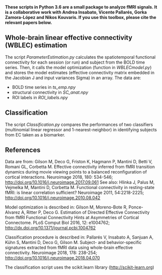 **These scripts in Python 3.6 are a small package to analyze fMRI signals. It is a collaborative work with Andrea Insabato, Vicente Pallarés, Gorka Zamora-López and Nikos Kouvaris. If you use this toolbox, please cite the relevant papers below.**

## Whole-brain linear effective connectivity (WBLEC) estimation 

The script *ParameterEstimation.py* calculates the spatiotemporal functional connectivity for each session (or run) and subject from the BOLD time series. Then, it calls the model optimization (function in *WBLECmodel.py*) and stores the model estimates (effective connectivity matrix embedded in the Jacobian J and input variances Sigma) in an array.
The data are:
- BOLD time series in *ts_emp.npy*
- structural connectivity in *SC_anat.npy*
- ROI labels in *ROI_labels.npy*

## Classification

The script *Classification.py* compares the performances of two classifiers (multinomial linear regressor and 1-nearest-neighbor) in identifying subjects from EC taken as a biomarker.

## References

Data are from: Gilson M, Deco G, Friston K, Hagmann P, Mantini D, Betti V, Romani GL, Corbetta M. Effective connectivity inferred from fMRI transition dynamics during movie viewing points to a balanced reconfiguration of cortical interactions. 
Neuroimage 2018, 180: 534-546; http://doi.org/10.1016/j.neuroimage.2017.09.061
See also: Hlinka J, Palus M, Vejmelka M, Mantini D, Corbetta M. Functional connectivity in resting-state fMRI: is linear correlation sufficient? Neuroimage 2011, 54:2218-2225; http://doi.org/10.1016/j.neuroimage.2010.08.042

Model optimization is described in: Gilson M, Moreno-Bote R, Ponce-Alvarez A, Ritter P, Deco G. Estimation of Directed Effective Connectivity from fMRI Functional Connectivity Hints at Asymmetries of Cortical Connectome. PLoS Comput Biol 2016, 12: e1004762; http://dx.doi.org/10.1371/journal.pcbi.1004762

Classification procedure is described in: Pallarés V, Insabato A, Sanjuan A, Kühn S, Mantini D, Deco G, Gilson M. Subject- and behavior-specific signatures extracted from fMRI data using whole-brain effective connectivity. Neuroimage 2018, 178: 238-254; http://doi.org/10.1016/j.neuroimage.2018.04.070

The classification script uses the scikit.learn library (http://scikit-learn.org)

